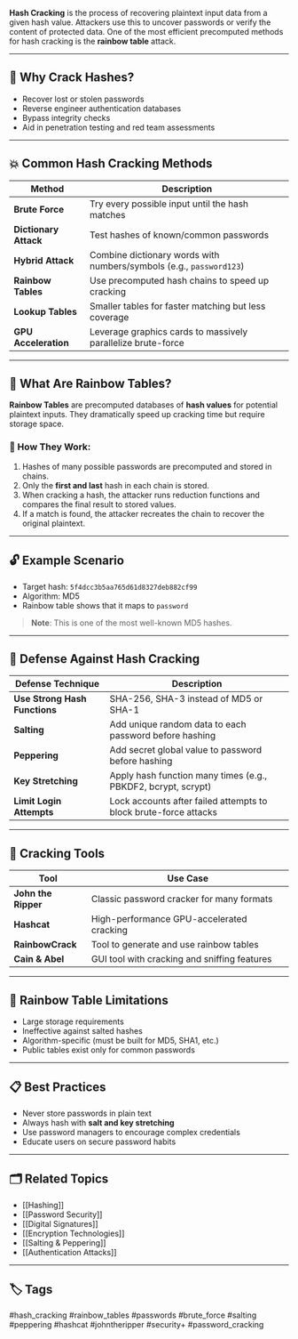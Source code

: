 **Hash Cracking** is the process of recovering plaintext input data from a given hash value. Attackers use this to uncover passwords or verify the content of protected data. One of the most efficient precomputed methods for hash cracking is the **rainbow table** attack.

---

## 🎯 Why Crack Hashes?

- Recover lost or stolen passwords
- Reverse engineer authentication databases
- Bypass integrity checks
- Aid in penetration testing and red team assessments

---

## 💥 Common Hash Cracking Methods

| Method                   | Description                                                         |
|--------------------------|---------------------------------------------------------------------|
| **Brute Force**          | Try every possible input until the hash matches                     |
| **Dictionary Attack**    | Test hashes of known/common passwords                               |
| **Hybrid Attack**        | Combine dictionary words with numbers/symbols (e.g., `password123`) |
| **Rainbow Tables**       | Use precomputed hash chains to speed up cracking                    |
| **Lookup Tables**        | Smaller tables for faster matching but less coverage                |
| **GPU Acceleration**     | Leverage graphics cards to massively parallelize brute-force        |

---

## 🌈 What Are Rainbow Tables?

**Rainbow Tables** are precomputed databases of **hash values** for potential plaintext inputs. They dramatically speed up cracking time but require storage space.

### 🔄 How They Work:

1. Hashes of many possible passwords are precomputed and stored in chains.
2. Only the **first and last** hash in each chain is stored.
3. When cracking a hash, the attacker runs reduction functions and compares the final result to stored values.
4. If a match is found, the attacker recreates the chain to recover the original plaintext.

---

## 🔓 Example Scenario

- Target hash: `5f4dcc3b5aa765d61d8327deb882cf99`
- Algorithm: MD5
- Rainbow table shows that it maps to `password`

> **Note**: This is one of the most well-known MD5 hashes.

---

## 🔐 Defense Against Hash Cracking

| Defense Technique        | Description                                                         |
|--------------------------|---------------------------------------------------------------------|
| **Use Strong Hash Functions** | SHA-256, SHA-3 instead of MD5 or SHA-1                         |
| **Salting**              | Add unique random data to each password before hashing              |
| **Peppering**            | Add secret global value to password before hashing                  |
| **Key Stretching**       | Apply hash function many times (e.g., PBKDF2, bcrypt, scrypt)       |
| **Limit Login Attempts** | Lock accounts after failed attempts to block brute-force attacks    |

---

## 🧪 Cracking Tools

| Tool            | Use Case                              |
|------------------|----------------------------------------|
| **John the Ripper** | Classic password cracker for many formats |
| **Hashcat**         | High-performance GPU-accelerated cracking |
| **RainbowCrack**    | Tool to generate and use rainbow tables   |
| **Cain & Abel**     | GUI tool with cracking and sniffing features |

---

## 📂 Rainbow Table Limitations

- Large storage requirements
- Ineffective against salted hashes
- Algorithm-specific (must be built for MD5, SHA1, etc.)
- Public tables exist only for common passwords

---

## 📋 Best Practices

- Never store passwords in plain text
- Always hash with **salt and key stretching**
- Use password managers to encourage complex credentials
- Educate users on secure password habits

---

## 🗂 Related Topics

- [[Hashing]]
- [[Password Security]]
- [[Digital Signatures]]
- [[Encryption Technologies]]
- [[Salting & Peppering]]
- [[Authentication Attacks]]

---

## 🏷 Tags

#hash_cracking #rainbow_tables #passwords #brute_force #salting #peppering #hashcat #johntheripper #security+ #password_cracking
